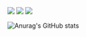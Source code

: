 <img src="https://img.shields.io/badge/Android-3DDC84?style=flat-square&logo=Android&logoColor=white"/> <img src="https://img.shields.io/badge/Expo-3DDC84?style=flat-square&logo=Expo&logoColor=white"/> <img src="https://img.shields.io/badge/javascript-3DDC84?style=flat-square&logo=javascript&logoColor=white"/>

![Anurag's GitHub stats](https://github-readme-stats.vercel.app/api?username=jsh02&show_icons=true&theme=radical)
